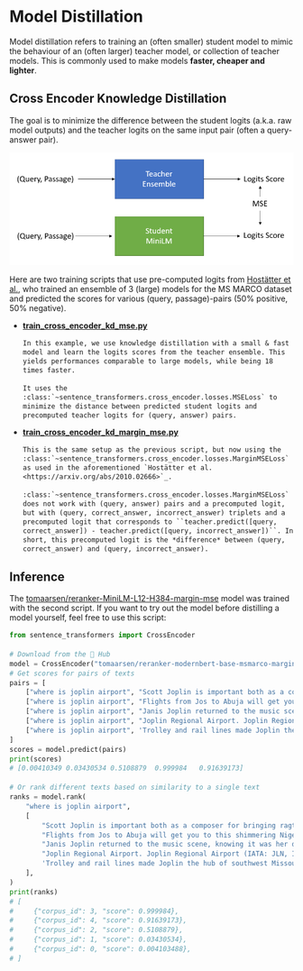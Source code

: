 # Model Distillation

Model distillation refers to training an (often smaller) student model to mimic the behaviour of an (often larger) teacher model, or collection of teacher models. This is commonly used to make models **faster, cheaper and lighter**.

## Cross Encoder Knowledge Distillation

The goal is to minimize the difference between the student logits (a.k.a. raw model outputs) and the teacher logits on the same input pair (often a query-answer pair).

![](https://github.com/UKPLab/sentence-transformers/raw/master/docs/img/msmarco-training-ce-distillation.png)

Here are two training scripts that use pre-computed logits from [Hostätter et al.](https://arxiv.org/abs/2010.02666), who trained an ensemble of 3 (large) models for the MS MARCO dataset and predicted the scores for various (query, passage)-pairs (50% positive, 50% negative).

- **[train_cross_encoder_kd_mse.py](train_cross_encoder_kd_mse.py)**
  ```{eval-rst}
  In this example, we use knowledge distillation with a small & fast model and learn the logits scores from the teacher ensemble. This yields performances comparable to large models, while being 18 times faster.

  It uses the :class:`~sentence_transformers.cross_encoder.losses.MSELoss` to minimize the distance between predicted student logits and precomputed teacher logits for (query, answer) pairs.
  ```
- **[train_cross_encoder_kd_margin_mse.py](train_cross_encoder_kd_margin_mse.py)**
  ```{eval-rst}
  This is the same setup as the previous script, but now using the :class:`~sentence_transformers.cross_encoder.losses.MarginMSELoss` as used in the aforementioned `Hostätter et al. <https://arxiv.org/abs/2010.02666>`_.

  :class:`~sentence_transformers.cross_encoder.losses.MarginMSELoss` does not work with (query, answer) pairs and a precomputed logit, but with (query, correct_answer, incorrect_answer) triplets and a precomputed logit that corresponds to ``teacher.predict([query, correct_answer]) - teacher.predict([query, incorrect_answer])``. In short, this precomputed logit is the *difference* between (query, correct_answer) and (query, incorrect_answer).
  ```

## Inference

The [tomaarsen/reranker-MiniLM-L12-H384-margin-mse](https://huggingface.co/tomaarsen/reranker-MiniLM-L12-H384-margin-mse) model was trained with the second script. If you want to try out the model before distilling a model yourself, feel free to use this script:

```python
from sentence_transformers import CrossEncoder

# Download from the 🤗 Hub
model = CrossEncoder("tomaarsen/reranker-modernbert-base-msmarco-margin-mse")
# Get scores for pairs of texts
pairs = [
    ["where is joplin airport", "Scott Joplin is important both as a composer for bringing ragtime to the concert hall, setting the stage (literally) for the rise of jazz; and as an early advocate for civil rights and education among American blacks. Joplin is a hero, and a national treasure of the United States."],
    ["where is joplin airport", "Flights from Jos to Abuja will get you to this shimmering Nigerian capital within approximately 19 hours. Flights depart from Yakubu Gowon Airport/ Jos Airport (JOS) and arrive at Nnamdi Azikiwe International Airport (ABV). Arik Air is the main airline flying the Jos to Abuja route."],
    ["where is joplin airport", "Janis Joplin returned to the music scene, knowing it was her destiny, in 1966. A friend, Travis Rivers, recruited her to audition for the psychedelic band, Big Brother and the Holding Company, based in San Francisco. The band was quite big in San Francisco at the time, and Joplin landed the gig."],
    ["where is joplin airport", "Joplin Regional Airport. Joplin Regional Airport (IATA: JLN, ICAO: KJLN, FAA LID: JLN) is a city-owned airport four miles north of Joplin, in Jasper County, Missouri. It has airline service subsidized by the Essential Air Service program. Airline flights and general aviation are in separate terminals."],
    ["where is joplin airport", 'Trolley and rail lines made Joplin the hub of southwest Missouri. As the center of the "Tri-state district", it soon became the lead- and zinc-mining capital of the world. As a result of extensive surface and deep mining, Joplin is dotted with open-pit mines and mine shafts.'],
]
scores = model.predict(pairs)
print(scores)
# [0.00410349 0.03430534 0.5108879  0.999984   0.91639173]

# Or rank different texts based on similarity to a single text
ranks = model.rank(
    "where is joplin airport",
    [
        "Scott Joplin is important both as a composer for bringing ragtime to the concert hall, setting the stage (literally) for the rise of jazz; and as an early advocate for civil rights and education among American blacks. Joplin is a hero, and a national treasure of the United States.",
        "Flights from Jos to Abuja will get you to this shimmering Nigerian capital within approximately 19 hours. Flights depart from Yakubu Gowon Airport/ Jos Airport (JOS) and arrive at Nnamdi Azikiwe International Airport (ABV). Arik Air is the main airline flying the Jos to Abuja route.",
        "Janis Joplin returned to the music scene, knowing it was her destiny, in 1966. A friend, Travis Rivers, recruited her to audition for the psychedelic band, Big Brother and the Holding Company, based in San Francisco. The band was quite big in San Francisco at the time, and Joplin landed the gig.",
        "Joplin Regional Airport. Joplin Regional Airport (IATA: JLN, ICAO: KJLN, FAA LID: JLN) is a city-owned airport four miles north of Joplin, in Jasper County, Missouri. It has airline service subsidized by the Essential Air Service program. Airline flights and general aviation are in separate terminals.",
        'Trolley and rail lines made Joplin the hub of southwest Missouri. As the center of the "Tri-state district", it soon became the lead- and zinc-mining capital of the world. As a result of extensive surface and deep mining, Joplin is dotted with open-pit mines and mine shafts.',
    ],
)
print(ranks)
# [
#     {"corpus_id": 3, "score": 0.999984},
#     {"corpus_id": 4, "score": 0.91639173},
#     {"corpus_id": 2, "score": 0.5108879},
#     {"corpus_id": 1, "score": 0.03430534},
#     {"corpus_id": 0, "score": 0.004103488},
# ]
```
